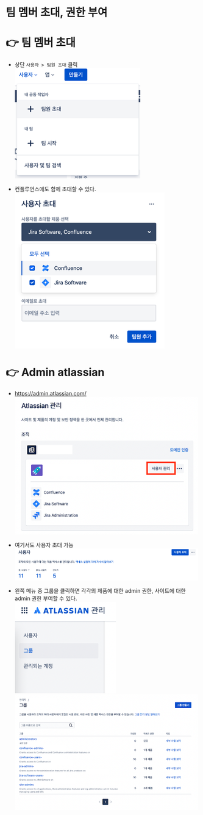 # 팀 멤버 초대, 권한 부여

# 👉 팀 멤버 초대
- 상단 `사용자 > 팀원 초대` 클릭 \
![](._20220407_members_images/d5ae9d91.png)

- 컨플루언스에도 함께 초대할 수 있다. \
![](._20220407_members_images/7c53d7fe.png)

# 👉 Admin atlassian
- https://admin.atlassian.com/ \
![](._20220407_members_images/2f0181b0.png)

- 여기서도 사용자 초대 가능 \
![](._20220407_members_images/b958fd9b.png)

- 왼쪽 메뉴 중 그룹을 클릭하면 각각의 제품에 대한 admin 권한, 사이트에 대한 admin 권한 부여할 수 있다. \
![](._20220407_members_images/6ace52ae.png) \
![](._20220407_members_images/d4abec72.png)
